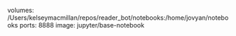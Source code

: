 volumes: /Users/kelseymacmillan/repos/reader_bot/notebooks:/home/jovyan/notebooks
ports: 8888
image: jupyter/base-notebook